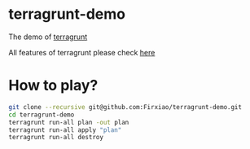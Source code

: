 # terragrunt-demo
The demo of [terragrunt](http://terragrunt.gruntwork.io)

All features of terragrunt please check [here](https://terragrunt.gruntwork.io/docs/#features)

# How to play?

```bash
git clone --recursive git@github.com:Firxiao/terragrunt-demo.git
cd terragrunt-demo
terragrunt run-all plan -out plan
terragrunt run-all apply "plan"
terragrunt run-all destroy
```